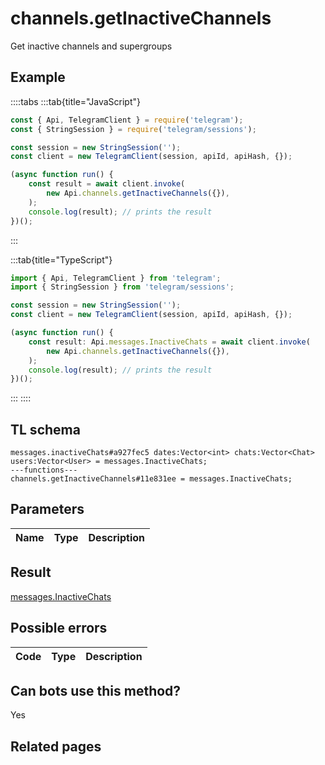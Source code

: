 # channels.getInactiveChannels

Get inactive channels and supergroups

## Example

::::tabs
:::tab{title="JavaScript"}

```js
const { Api, TelegramClient } = require('telegram');
const { StringSession } = require('telegram/sessions');

const session = new StringSession('');
const client = new TelegramClient(session, apiId, apiHash, {});

(async function run() {
    const result = await client.invoke(
        new Api.channels.getInactiveChannels({}),
    );
    console.log(result); // prints the result
})();
```

:::

:::tab{title="TypeScript"}

```ts
import { Api, TelegramClient } from 'telegram';
import { StringSession } from 'telegram/sessions';

const session = new StringSession('');
const client = new TelegramClient(session, apiId, apiHash, {});

(async function run() {
    const result: Api.messages.InactiveChats = await client.invoke(
        new Api.channels.getInactiveChannels({}),
    );
    console.log(result); // prints the result
})();
```

:::
::::

## TL schema

```
messages.inactiveChats#a927fec5 dates:Vector<int> chats:Vector<Chat> users:Vector<User> = messages.InactiveChats;
---functions---
channels.getInactiveChannels#11e831ee = messages.InactiveChats;
```

## Parameters

| Name | Type | Description |
| :--: | ---- | ----------- |

## Result

[messages.InactiveChats](https://core.telegram.org/type/messages.InactiveChats)

## Possible errors

| Code | Type | Description |
| :--: | ---- | ----------- |

## Can bots use this method?

Yes

## Related pages
